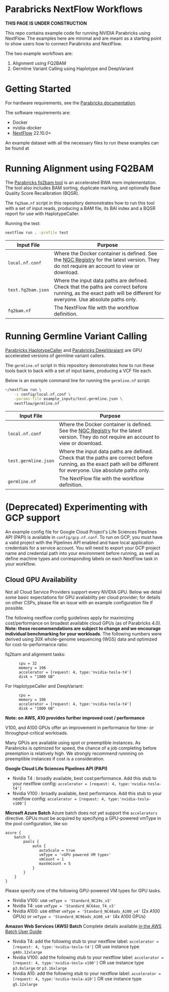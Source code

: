 # Parabricks NextFlow Workflows 

**THIS PAGE IS UNDER CONSTRUCTION**

This repo contains example code for running NVIDIA Parabricks using NextFlow. The examples here are minimal and are meant as a starting point to show users how to connect Parabricks and NextFlow.  

The two example workflows are: 

1. Alignment using FQ2BAM
2. Germline Variant Calling using Haplotype and DeepVariant

# Getting Started

For hardware requirements, see the [Parabricks documentation](https://docs.nvidia.com/clara/parabricks/latest/gettingstarted.html#hardware-requirementss). 

The software requirements are: 

- Docker
- nvidia-docker
- [NextFlow](https://www.nextflow.io/docs/latest/install.html#install-nextflow) 22.10.0+

An example dataset with all the necessary files to run these examples can be found at 

# Running Alignment using FQ2BAM 

The [Parabricks fq2bam tool](https://docs.nvidia.com/clara/parabricks/latest/documentation/tooldocs/man_fq2bam.html#man-fq2bam) is an accelerated BWA mem implementation. The tool also includes BAM sorting, duplicate marking, and optionally Base Quality Score Recalibration (BQSR). 

The `fq2bam.nf` script in this repository demonstrates how to run this tool with a set of input reads, producing a BAM file, its BAI index and a BQSR report for use with HaplotypeCaller.

Running the test:

```bash
nextflow run . -profile test
```

| Input File | Purpose |
| -------- | ------- |
| `local.nf.conf` | Where the Docker container is defined. See the [NGC Registry](https://catalog.ngc.nvidia.com/orgs/nvidia/teams/clara/containers/clara-parabricks) for the latest version. They do not require an account to view or download. |
| `test.fq2bam.json` | Where the input data paths are defined. Check that the paths are correct before running, as the exact path will be different for everyone. Use absolute paths only. |
| `fq2bam.nf` | The NextFlow file with the workflow definition. |

# Running Germline Variant Calling

[Parabricks HaplotypeCaller](https://docs.nvidia.com/clara/parabricks/latest/documentation/tooldocs/man_haplotypecaller.html#man-haplotypecaller) and [Parabricks DeepVaraiant](https://docs.nvidia.com/clara/parabricks/latest/documentation/tooldocs/man_deepvariant.html#man-deepvariant) are GPU accelerated versions of germline variant callers. 

The `germline.nf` script in this repository demonstrates how to run these tools back to back with a set of input bams, producing a VCF file each. 

Below is an example command line for running the `germline.nf` script:

```bash
~/nextflow run \
    -c config/local.nf.conf \
    -params-file example_inputs/test.germline.json \
    nextflow/germline.nf
```

| Input File | Purpose |
| -------- | ------- |
| `local.nf.conf` | Where the Docker container is defined. See the [NGC Registry](https://catalog.ngc.nvidia.com/orgs/nvidia/teams/clara/containers/clara-parabricks) for the latest version. They do not require an account to view or download. |
| `test.germline.json` | Where the input data paths are defined. Check that the paths are correct before running, as the exact path will be different for everyone. Use absolute paths only. |
| `germline.nf` | The NextFlow file with the workflow definition. |

# (Deprecated) Experimenting with GCP support
An example config file for Google Cloud Project's Life Sciences Pipelines API (PAPI) is available in `config/gcp.nf.conf`. To run on GCP, you must have a valid project with the Pipelines API enabled and have local application credentials for a service account. You will need to export your GCP project name and credential path into your environment before running, as well as define machine types and corresponding labels on each NextFlow task in your workflow.


## Cloud GPU Availability

Not all Cloud Service Providers support every NVIDIA GPU. Below we detail some basic expectations for GPU availability per cloud provider;
for details on other CSPs, please file an issue with an example configuration file if possible.

The following nextflow config guidelines apply for maximizing cost/performance on broadest available cloud GPUs (as of Parabricks 4.0).
**Note: these recomemendations are subject to change and we encourage individual benchmarking for your workloads**. The following numbers
were derived using 30X whole-genome sequencing (WGS) data and optimized for cost-to-performance ratio:

fq2bam and alignment tasks:
```
      cpu = 32
      memory = 196
      accelerator = [request: 4, type:'nvidia-tesla-t4']
      disk = "1000 GB"
```

For HaplotypeCaller and DeepVariant:
```
      cpu = 
      memory = 196
      accelerator = [request: 4, type:'nvidia-tesla-t4']
      disk = "1000 GB"
```

**Note: on AWS, A10 provides further improved cost / performance**

V100, and A100 GPUs offer an improvement in performance for time- or throughput-critical workloads.

Many GPUs are available using spot or preemptible instances. As Parabricks is optimized for speed, the
chance of a job completing before preemption is relatively high. We strongly recommend runnning on preemptible
instances if cost is a consideration.



**Google Cloud Life Sciences Pipelines API (PAPI)**
- Nvidia T4 : broadly available, best cost:performance. Add this stub to your nextflow config:
        `accelerator = [request: 4, type:'nvidia-tesla-t4']`
- Nvidia V100 : broadly available, best performance. Add this stub to your nextflow config:
        `accelerator = [request: 4, type:'nvidia-tesla-v100']`


**Microsft Azure Batch**
Azure batch does not yet support the `accelerators` directive. GPUs must be acquired by specifying a 
GPU-powered vmType in the pool configuration, like so:


```
azure {
    batch {
        pools {
            auto {
               autoScale = true
               vmType = '<GPU powered VM type>'
               vmCount = 1
               maxVmCount = 5
            }
        }
    }
}
```


Please specify one of the following GPU-powered VM types for GPU
tasks. 
- Nvidia V100: use `vmType = 'Standard_NC24s_v3'`
- Nvidia T4: use `vmType = 'Standard_NC64as_T4_v3'`
- Nvidia A100: use either `vmType = 'Standard_NC48ads_A100_v4'` (2x A100 GPUs) or `vmType = 'Standard_NC96ads_A100_v4'` (4x A100 GPUs)

**Amazon Web Services (AWS) Batch**
Complete details available [in the AWS Batch User Guide](https://docs.aws.amazon.com/batch/latest/userguide/gpu-jobs.html)
- Nvidia T4: add the following stub to your nextflow label: `accelerator = [request: 4, type:'nvidia-tesla-t4']` OR use instance type `g4dn.12xlarge`
- Nvidia V100: add the following stub to your nextflow label: `accelerator = [request: 4, type:'nvidia-tesla-v100']` OR use instance type `p3.8xlarge` or `p3.16xlarge`
- Nvidia A10: add the following stub to your nextflow label: `accelerator = [request: 4, type:'nvidia-tesla-a10']` OR use instance type `g5.12xlarge`



